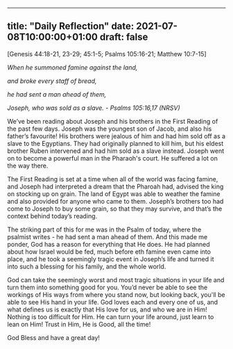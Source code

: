 
---
title: "Daily Reflection"
date: 2021-07-08T10:00:00+01:00
draft: false
---

[Genesis 44:18-21, 23-29; 45:1-5; Psalms 105:16-21; Matthew 10:7-15]

_When he summoned famine against the land,_

_and broke every staff of bread,_

_he had sent a man ahead of them,_

_Joseph, who was sold as a slave. - Psalms 105:16,17 (NRSV)_

We’ve been reading about Joseph and his brothers in the First Reading of the past few days. Joseph was the youngest son of Jacob, and also his father’s favourite! His brothers were jealous of him and had him sold off as a slave to the Egyptians. They had originally planned to kill him, but his eldest brother Ruben intervened and had him sold as a slave instead. Joseph went on to become a powerful man in the Pharaoh's court. He suffered a lot on the way there.

The First Reading is set at a time when all of the world was facing famine, and Joseph had interpreted a dream that the Pharoah had, advised the king on stocking up on grain. The land of Egypt was able to weather the famine and also provided for anyone who came to them. Joseph’s brothers too had come to Joseph to buy some grain, so that they may survive, and that’s the context behind today’s reading.

The striking part of this for me was in the Psalm of today, where the psalmist writes - he had sent a man ahead of them. And this made me ponder, God has a reason for everything that He does. He had planned about how Israel would be fed, much before eth famine even came into place, and he took a seemingly tragic event in Joseph’s life and turned it into such a blessing for his family, and the whole world.

God can take the seemingly worst and most tragic situations in your life and turn them into something good for you. You’d never be able to see the workings of His ways from where you stand now, but looking back, you'll be able to see His hand in your life. God loves each and every one of us, and what defines us is exactly that His love for us, and who we are in Him! Nothing is too difficult for Him. He can turn your life around, just learn to lean on Him! Trust in Him, He is Good, all the time!

God Bless and have a great day!
